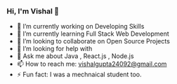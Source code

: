 ### Hi, I'm Vishal 👋


- 🔭 I’m currently working on Developing Skills
- 🌱 I’m currently learning Full Stack Web Development
- 👯 I’m looking to collaborate on Open Source Projects
- 🤔 I’m looking for help with 
- 💬 Ask me about Java , React.js , Node.js
- 📫 How to reach me: vishalgupta24092@gmail.com
- ⚡ Fun fact: I was a mechnaical student too.

